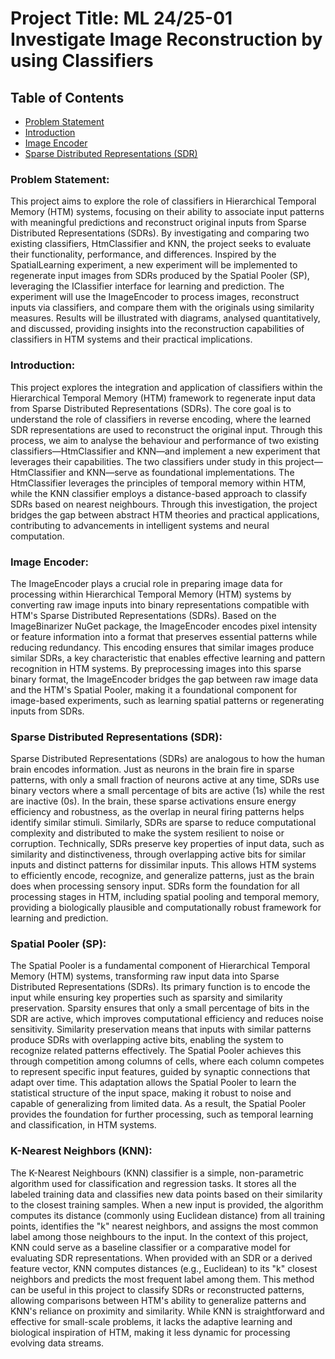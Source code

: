 # Project Title: ML 24/25-01 Investigate Image Reconstruction by using Classifiers

## Table of Contents

- [Problem Statement](#problem-statement)
- [Introduction](#introduction)
- [Image Encoder](#image-encoder)
- [Sparse Distributed Representations (SDR)](#sparse-distributed-representations-sdr)

### Problem Statement:
This project aims to explore the role of classifiers in Hierarchical Temporal Memory (HTM) systems,
focusing on their ability to associate input patterns with meaningful predictions and reconstruct
original inputs from Sparse Distributed Representations (SDRs). By investigating and comparing two
existing classifiers, HtmClassifier and KNN, the project seeks to evaluate their functionality,
performance, and differences. Inspired by the SpatialLearning experiment, a new experiment will be
implemented to regenerate input images from SDRs produced by the Spatial Pooler (SP), leveraging
the IClassifier interface for learning and prediction. The experiment will use the ImageEncoder to
process images, reconstruct inputs via classifiers, and compare them with the originals using
similarity measures. Results will be illustrated with diagrams, analysed quantitatively, and discussed,
providing insights into the reconstruction capabilities of classifiers in HTM systems and their
practical implications.

### Introduction:
This project explores the integration and application of classifiers within the Hierarchical Temporal Memory (HTM) framework to regenerate input data from Sparse Distributed Representations (SDRs). The core goal is to understand the role of classifiers in reverse encoding, where the learned SDR representations are used to reconstruct the original input. Through this process, we aim to analyse the behaviour and performance of two existing classifiers—HtmClassifier and KNN—and implement a new experiment that leverages their capabilities. The two classifiers under study in this project—HtmClassifier and KNN—serve as foundational implementations. The HtmClassifier leverages the principles of temporal memory within HTM, while the KNN classifier employs a distance-based approach to classify SDRs based on nearest neighbours. Through this investigation, the project bridges the gap between abstract HTM theories and practical applications, contributing to advancements in intelligent systems and neural computation.

### Image Encoder:
The ImageEncoder plays a crucial role in preparing image data for processing within Hierarchical
Temporal Memory (HTM) systems by converting raw image inputs into binary representations
compatible with HTM's Sparse Distributed Representations (SDRs). Based on the ImageBinarizer
NuGet package, the ImageEncoder encodes pixel intensity or feature information into a format that
preserves essential patterns while reducing redundancy. This encoding ensures that similar images
produce similar SDRs, a key characteristic that enables effective learning and pattern recognition in
HTM systems. By preprocessing images into this sparse binary format, the ImageEncoder bridges the
gap between raw image data and the HTM's Spatial Pooler, making it a foundational component for
image-based experiments, such as learning spatial patterns or regenerating inputs from SDRs.

### Sparse Distributed Representations (SDR):
Sparse Distributed Representations (SDRs) are analogous to how the human brain encodes
information. Just as neurons in the brain fire in sparse patterns, with only a small fraction of neurons
active at any time, SDRs use binary vectors where a small percentage of bits are active (1s) while the
rest are inactive (0s). In the brain, these sparse activations ensure energy efficiency and robustness,
as the overlap in neural firing patterns helps identify similar stimuli. Similarly, SDRs are sparse to
reduce computational complexity and distributed to make the system resilient to noise or
corruption. Technically, SDRs preserve key properties of input data, such as similarity and
distinctiveness, through overlapping active bits for similar inputs and distinct patterns for dissimilar
inputs. This allows HTM systems to efficiently encode, recognize, and generalize patterns, just as the
brain does when processing sensory input. SDRs form the foundation for all processing stages in
HTM, including spatial pooling and temporal memory, providing a biologically plausible and
computationally robust framework for learning and prediction.

### Spatial Pooler (SP):
The Spatial Pooler is a fundamental component of Hierarchical Temporal Memory (HTM) systems, transforming raw input data into Sparse Distributed Representations (SDRs). Its primary function is to encode the input while ensuring key properties such as sparsity and similarity preservation. Sparsity ensures that only a small percentage of bits in the SDR are active, which improves computational efficiency and reduces noise sensitivity. Similarity preservation means that inputs with similar patterns produce SDRs with overlapping active bits, enabling the system to recognize related patterns effectively. The Spatial Pooler achieves this through competition among columns of cells, where each column competes to represent specific input features, guided by synaptic connections that adapt over time. This adaptation allows the Spatial Pooler to learn the statistical structure of the input space, making it robust to noise and capable of generalizing from limited data. As a result, the Spatial Pooler provides the foundation for further processing, such as temporal learning and classification, in HTM systems.

### K-Nearest Neighbors (KNN):
The K-Nearest Neighbours (KNN) classifier is a simple, non-parametric algorithm used for classification and regression tasks. It stores all the labeled training data and classifies new data points based on their similarity to the closest training samples. When a new input is provided, the algorithm computes its distance (commonly using Euclidean distance) from all training points, identifies the "k" nearest neighbors, and assigns the most common label among those neighbours to the input. In the context of this project, KNN could serve as a baseline classifier or a comparative model for evaluating SDR representations. When provided with an SDR or a derived feature vector, KNN computes distances (e.g., Euclidean) to its "k" closest neighbors and predicts the most frequent label among them. This method can be useful in this project to classify SDRs or reconstructed patterns, allowing comparisons between HTM's ability to generalize patterns and KNN's reliance on proximity and similarity. While KNN is straightforward and effective for small-scale problems, it lacks the adaptive learning and biological inspiration of HTM, making it less dynamic for processing evolving data streams.
